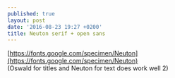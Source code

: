 ```yaml
---
published: true
layout: post
date: '2016-08-23 19:27 +0200'
title: Neuton serif + open sans
---
```

[https://fonts.google.com/specimen/Neuton](https://fonts.google.com/specimen/Neuton)  
(Oswald for titles and Neuton for text does work well 2)
